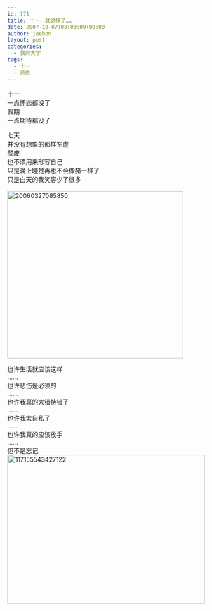 ```yaml
---
id: 171
title: 十一，就这样了……
date: 2007-10-07T08:00:00+00:00
author: jeehon
layout: post
categories:
  - 我的大学
tags:
  - 十一
  - 悲伤
---
```

十一  
一点怀恋都没了  
假期  
一点期待都没了

七天  
并没有想象的那样空虚  
颓废  
也不须用来形容自己  
只是晚上睡觉再也不会像猪一样了  
只是白天的我笑容少了很多  
&nbsp;  
<img alt="20060327085850" src="http://images.blogcn.com/2007/10/7/11/yangerjeehon,20071007232028667.jpg" border="0" height="380" width="400" />

也许生活就应该这样  
……  
也许悲伤是必须的  
……  
也许我真的大错特错了  
……  
也许我太自私了  
……  
也许我真的应该放手  
……  
但不是忘记  
<img alt="117155543427122" src="http://images.blogcn.com/2007/10/7/11/yangerjeehon,20071007231331863.jpg" border="0" height="338" width="450" />